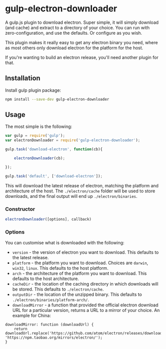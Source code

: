 # gulp-electron-downloader

A gulp.js plugin to download electron. Super simple, it will simply download (and cache) and extract to a directory of your choice. You can run with zero-configuration, and use the defaults. Or configure as you wish.

This plugin makes it really easy to get any electron binary you need, where as most others only download electron for the platform for the host.

If you're wanting to build an electron release, you'll need another plugin for that.

## Installation

Install gulp plugin package:

```sh
npm install --save-dev gulp-electron-downloader
```

## Usage

The most simple is the following:

```js
var gulp = require('gulp');
var electronDownloader = require('gulp-electron-downloader');

gulp.task('download-electron', function(cb){

    electronDownloader(cb);

});

gulp.task('default', ['download-electron']);
```

This will download the latest release of electron, matching the platform and architecture of the host. The `./electron/cache` folder will be used to store downloads, and the final output will end up `./electron/binaries`.

### Constructor

```js
electronDownloader([options], callback)
```

### Options

You can customise what is downloaded with the following:

- `version` - the version of electron you want to download. This defaults to the latest release.
- `platform` - the platform you want to download. Choices are `darwin`, `win32`, `linux`. This defaults to the host platform.
- `arch` - the architecture of the platform you want to download. This defaults to the host architecture.
- `cacheDir` - the location of the caching directory in which downloads will be stored. This defaults to `./electron/cache`.
- `outputDir` - the location of the unzipped binary. This defaults to `./electron/binaries/platform-arch/`.
- `downloadMirror` - a function that provided the official electron download URL for a particular version, returns a URL to a mirror of your choice. An example for China:

```
downloadMirror: function (downloadUrl) {
    return downloadUrl.replace('https://github.com/atom/electron/releases/download/v', 'https://npm.taobao.org/mirrors/electron/');
}
```
